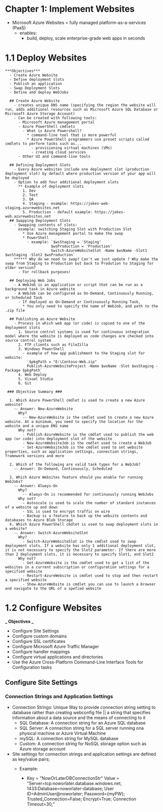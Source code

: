 # Chapter 1: Implement Websites

- Microsoft Azure Websites = fully managed platform-as-a-services (PaaS)
  - enables:
    - build, deploy, scale enterprise-grade web apps in seconds

# 1.1 Deploy Websites

    ***Objectives***
      - Create Azure Website
      - Define deployment slots
      - Publish an application
      - Swap Deployment Slots
      - Define and deploy WebJobs

      ## Create Azure Website
        - creates unique DNS name (specifying the region the website will run, adds additional resources such as Microsoft Azure SQL Database or Microsoft Azure Storage Account)
        - Can be created with following tools:
          - Microsoft Azure management portal
          - Azure PowerShell cmdlets
            - What is Azure Powershell?
              * command-line tool that is more powerful
              * Azure PowerShell programmers use preset scripts called cmdlets to perform tasks such as...
                - provisioning virtual machines (VMs)
                - creating cloud services
          - Other UI and command-line tools

      ## Defining Deployment Slots
        - Every Azure websites include one deployment slot (production deployment slot) by default where production version of your app will be deployed
        - Option to add four additional deployment slots
          ** Example of deployment slots
            1. Dev
            2. Test
            3. QA
            4. Staging - example: https://jokes-web-staging.azurewebsites.net
            5. Production - default example: https://jokes-web.azurewebsites.net
      ## Swapping Deployment Slots
        - Swapping contents of slots:
          example: switching Staging Slot with Production Slot
            * Use Azure management portal to make the swap
            * PowerShell
              - example: `$wsStaging = 'Staging'
                         $wsProduction = 'Production'
                         Switch-AzureWebsiteSlot -Name $wsName -Slot1 $wsStaging -Slot2 $wsProduction`
        ****** Why do we need to swap? Can't we just update ? Why make the swap from Staging to Production but back to Prodution to Staging for older version?
          - For rollback purposes!

      ## Deploying Web Jobs
        - A WebJob is an application or script that can be run as a background task in Azure website
        - A WebJob can be configured as On-Demand, Continuously Running, or Scheduled Task
          - If deployed as On-Demand or Continuously Running Task,
            * You only need to specify the name of WebJob, and path to the .zip file

      ## Publishing an Azure Website
        - Process in which web app (or code) is copied to one of the deployment slots
          1. Source control systems is used for continuous integration model where the website is deployed as code changes are checked into source control system
          2. FTP clients such as FileZilla
          3. Windows PowerShell
            - example of how app publishment to the Staging slot for website:
              `$pkgPath = "E:\Contoso-Web.zip"
              Publish-AzureWebsiteProject -Name $wsName -Slot $wsStaging -Package $pkgPath`
          4. Web Deploy
          5. Visual Studio
          6. Git

     ### Objective Summary ###

      1. Which Azure PowerShell cmdlet is used to create a new Azure website?
        -- Answer: New-AzureWebsite
          Why?
            -- New-AzureWebsite is the cmdlet used to create a new Azure website. At a minimum, you need to specify the location for the website and a unique DNS name
          Why not?
            - Publish-AzureWebsite is the cmdlet used to publish the web app (or code) into deployment slot of the website
            - New-AzureWebsiteJob is the cmdlet used to create a WebJob
            - Set-AzureWebsiteJob is the cmdlet used to set website properties, such as application settings, connection strings, framework versions and more

      2. Which of the following are valid task types for a WebJob?
        -- Answer: On-Demand, Continuously, Scheduled

      3. Which Azure Websites feature should you enable for running WebJobs?
        -- Answer: Always-On
          Why?
            -- Always-On is recommended for continuously running WebJobs
          Why not?
            - Autoscale is used to scale the number of standard instances of a website up and down
            - SSL is used to encrypt traffic on wire
            - Backup is a feature to back up the website contents and databases to Azure Blob Storage
      4. Which Azure PowerShell cmdlet is used to swap deployment slots in a website?
        -- Answer: Switch-AzureWebsiteSlot
          Why?
            - Switch-AzureWebsiteSlot is the cmdlet used to swap deployment slots. If a website has only 1 additional deployment slot, it is not necessary to specify the Slot2 parameter. If there are more than 2 deployment slots, it is necessary to specify Slot1, and Slot2
          Why not?
            - Get-AzureWebsite is the cmdlet used to get a list of the websites in a current subscription or configuration settings for a specified website
            - Restart-AzureWebsite is cmdlet used to stop and then restart a specified website
            - Show-AzureWebsite is cmdlet you can use to launch a browser and navigate to the URL of a spefied website

# 1.2 Configure Websites

<!-- 1.2 Configure Web Apps from book -->

**_ Objectives _**

- Configure Site Settings
- Configure custom domains
- Configure SSL certificates
- Configure Microsoft Azure Traffic Manager
- Configure handler mappings
- Configure virtual applications and directories
- Use the Azure Cross-Platform Command-Line Interface Tools for Configuration tasks

## Configure Site Settings

### Connection Strings and Application Settings

- Connection Strings: Unique Way to provide connection string setting to database rather than creating webconfig file || a string that specifies information about a data source and the means of connecting to it
  - SQL Database: A connection string for an Azure SQL database
  - SQL Server: A connection string for a SQL server running ona physical machine or Azure Virtual Machine
  - mySQL: A connection string for MySQL database
  - Custom: A connection string for NoSQL storage option such as Azure storage account
- Site settings for connection strings and application settings are defined as key/value pairs;
  - Example:

    - Key = "NowOrLaterDBConnectionStr" Value = "Server=tcp:noworlater.database.windows.net, 1433:Database=noworlater-database; User ID=AdminUser@noworlater; Password={myPW}; Trusted_Connection=False; Encrypt=True; Connection Timeout=30;"
